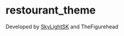 # restourant_theme

<p>Developed by <a href="https://github.com/SkyLightSK">SkyLightSK</a> and TheFigurehead</p>
